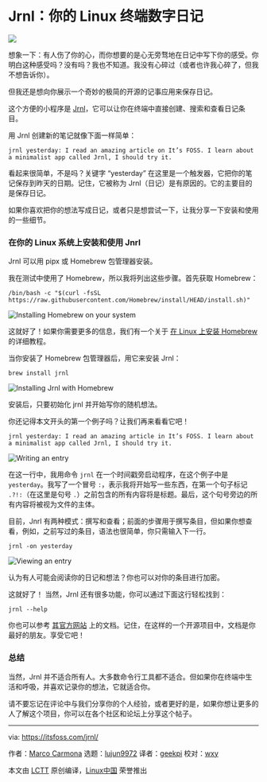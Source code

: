 [#]: subject: "Jrnl: Your Digital Diary in the Linux Terminal"
[#]: via: "https://itsfoss.com/jrnl/"
[#]: author: "Marco Carmona https://itsfoss.com/author/marco/"
[#]: collector: "lujun9972"
[#]: translator: "geekpi"
[#]: reviewer: "wxy"
[#]: publisher: "wxy"
[#]: url: "https://linux.cn/article-14229-1.html"

Jrnl：你的 Linux 终端数字日记
======

![](https://img.linux.net.cn/data/attachment/album/202201/30/234157xxoo76bdxb7xxbgl.jpg)

想象一下：有人伤了你的心，而你想要的是心无旁骛地在日记中写下你的感受。你明白这种感受吗？没有吗？我也不知道。我没有心碎过（或者也许我心碎了，但我不想告诉你）。

但我还是想向你展示一个奇妙的极简的开源的记事应用来保存日记。

这个方便的小程序是 [Jrnl][1]，它可以让你在终端中直接创建、搜索和查看日记条目。

用 Jrnl 创建新的笔记就像下面一样简单：

```
jrnl yesterday: I read an amazing article on It’s FOSS. I learn about a minimalist app called Jrnl, I should try it.
```

看起来很简单，不是吗？关键字 “yesterday” 在这里是一个触发器，它把你的笔记保存到昨天的日期。记住，它被称为 Jrnl（日记）是有原因的。它的主要目的是保存日记。

如果你喜欢把你的想法写成日记，或者只是想尝试一下，让我分享一下安装和使用的一些细节。

### 在你的 Linux 系统上安装和使用 Jnrl

Jrnl 可以用 pipx 或 Homebrew 包管理器安装。

我在测试中使用了 Homebrew，所以我将列出这些步骤。首先获取 Homebrew：

```
/bin/bash -c "$(curl -fsSL https://raw.githubusercontent.com/Homebrew/install/HEAD/install.sh)"
```

![Installing Homebrew on your system][2]

这就好了！如果你需要更多的信息，我们有一个关于 [在 Linux 上安装 Homebrew][3] 的详细教程。

当你安装了 Homebrew 包管理器后，用它来安装 Jrnl：

```
brew install jrnl
```

![Installing Jrnl with Homebrew][4]

安装后，只要初始化 jrnl 并开始写你的随机想法。

你还记得本文开头的第一个例子吗？让我们再来看看它吧！

```
jrnl yesterday: I read an amazing article in It’s FOSS. I learn about a minimalist app called Jrnl, I should try it.
```

![Writing an entry][5]

在这一行中，我用命令 `jrnl` 在一个时间戳旁启动程序，在这个例子中是 `yesterday`。我写了一个冒号 `:`，表示我将开始写一些东西，在第一个句子标记 `.?!:`（在这里是句号 `.`）之前包含的所有内容将是标题。最后，这个句号旁边的所有内容将被视为文件的主体。

目前，Jnrl 有两种模式：撰写和查看；前面的步骤用于撰写条目，但如果你想查看，例如，之前写过的条目，语法也很简单，你只需输入下一行。

```
jrnl -on yesterday
```

![Viewing an entry][6]

认为有人可能会阅读你的日记和想法？你也可以对你的条目进行加密。

这就好了！ 当然，Jrnl 还有很多功能，你可以通过下面这行轻松找到：

```
jrnl --help
```

你也可以参考 [其官方网站][7] 上的文档。记住，在这样的一个开源项目中，文档是你最好的朋友。享受它吧！

### 总结

当然，Jrnl 并不适合所有人。大多数命令行工具都不适合。但如果你在终端中生活和呼吸，并喜欢记录你的想法，它就适合你。

请不要忘记在评论中与我们分享你的个人经验，或者更好的是，如果你想让更多的人了解这个项目，你可以在各个社区和论坛上分享这个帖子。

--------------------------------------------------------------------------------

via: https://itsfoss.com/jrnl/

作者：[Marco Carmona][a]
选题：[lujun9972][b]
译者：[geekpi](https://github.com/geekpi)
校对：[wxy](https://github.com/wxy)

本文由 [LCTT](https://github.com/LCTT/TranslateProject) 原创编译，[Linux中国](https://linux.cn/) 荣誉推出

[a]: https://itsfoss.com/author/marco/
[b]: https://github.com/lujun9972
[1]: https://jrnl.sh/en/stable/
[2]: https://i0.wp.com/itsfoss.com/wp-content/uploads/2021/11/Installing_brew.png?resize=800%2C131&ssl=1
[3]: https://itsfoss.com/homebrew-linux/
[4]: https://i0.wp.com/itsfoss.com/wp-content/uploads/2021/11/installing_jrnl.png?resize=800%2C490&ssl=1
[5]: https://i0.wp.com/itsfoss.com/wp-content/uploads/2021/11/Writing_an_entry.png?resize=800%2C211&ssl=1
[6]: https://i0.wp.com/itsfoss.com/wp-content/uploads/2021/11/Viewing_an_entry.png?resize=800%2C159&ssl=1
[7]: https://jrnl.sh/en/stable/overview/
